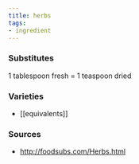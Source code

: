 ```yaml
---
title: herbs
tags:
- ingredient
---
```


### Substitutes
1 tablespoon fresh = 1 teaspoon dried

### Varieties

* [[equivalents]]

### Sources
* http://foodsubs.com/Herbs.html
